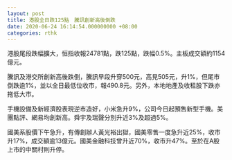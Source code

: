 ```yaml
---
layout: post
title: 港股全日跌125點　騰訊創新高後倒跌
date: 2020-06-24 16:14:54.000000000 +08:00
categories: rthk
---
```


港股尾段跌幅擴大，恒指收報24781點，跌125點，跌幅0.5%。主板成交額約1154億元。

騰訊及港交所創新高後跌倒，騰訊早段升穿500元，高見505元，升1%，但尾市倒跌逾1%，並以全日最低位收市，報490.8元。另外，本地地產及收租股下跌亦拖低大市。

手機設備及新經濟股表現逆市造好，小米急升9%，公司今日起預售新型手機。美團點評、網易均創新高。舜宇及瑞聲分別升近3%及超過5%。

國美系股價下午急升，有傳創辦人黃光裕出獄，國美零售一度急升近25%，收市升17%，成交額逾13億元。國美金融科技曾升近70%，收市升47%。至於在A股上市的中關村則升停。
